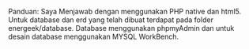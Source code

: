 Panduan: 
Saya Menjawab dengan menggunakan PHP native dan html5. Untuk database dan erd yang telah dibuat terdapat pada folder energeek/database. Database menggunakan phpmyAdmin
dan untuk desain database menggunakan MYSQL WorkBench.
